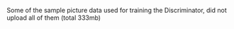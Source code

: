 Some of the sample picture data used for training the Discriminator, did not upload all of them (total 333mb)

